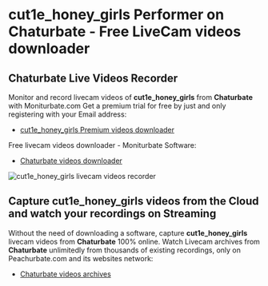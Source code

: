 # cut1e_honey_girls Performer on Chaturbate - Free LiveCam videos downloader

## Chaturbate Live Videos Recorder

Monitor and record livecam videos of **cut1e_honey_girls** from **Chaturbate** with Moniturbate.com
Get a premium trial for free by just and only registering with your Email address:
* [cut1e_honey_girls Premium videos downloader](https://moniturbate.com/request-demo-licence-key.html)

Free livecam videos downloader - Moniturbate Software:
* [Chaturbate videos downloader](https://moniturbate.com/moniturbate-download-software.html)

![cut1e_honey_girls livecam videos recorder](https://peachurnet.com/templates/moniturbate-software.png)


## Capture cut1e_honey_girls videos from the Cloud and watch your recordings on Streaming

Without the need of downloading a software, capture **cut1e_honey_girls** livecam videos from **Chaturbate** 100% online.
Watch Livecam archives from **Chaturbate** unlimitedly from thousands of existing recordings, only on Peachurbate.com and its websites network:
* [Chaturbate videos archives](https://peachurnet.com/)